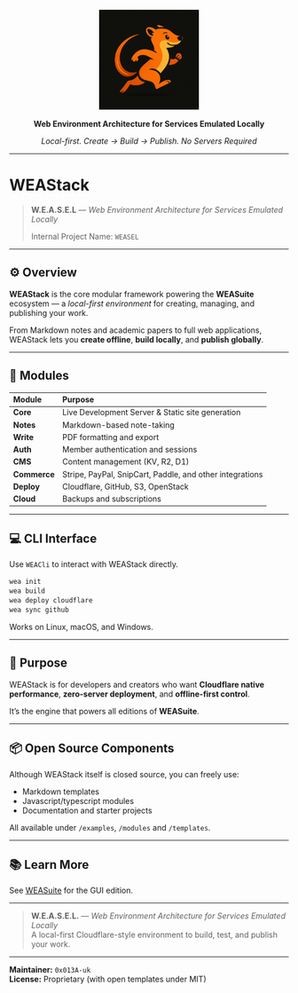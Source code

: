 <p align="center">
  <img src="weasel.png" width="180" alt="WEAStack — Web Environment Architecture">
</p>
<p align="center"><b>Web Environment Architecture for Services Emulated Locally</b></p>
<p align="center"><i>Local-first. Create → Build → Publish. No Servers Required</i></p>

---

# WEAStack

> **W.E.A.S.E.L** — *Web Environment Architecture for Services Emulated Locally*
> 
> Internal Project Name: `WEASEL`

---

## ⚙️ Overview

**WEAStack** is the core modular framework powering the **WEASuite** ecosystem — a *local-first environment* for creating, managing, and publishing your work.

From Markdown notes and academic papers to full web applications, WEAStack lets you **create offline**, **build locally**, and **publish globally**.

---

## 🧱 Modules

| Module | Purpose |
| :-- | :-- |
| **Core** | Live Development Server & Static site generation |
| **Notes** | Markdown-based note-taking |
| **Write** | PDF formatting and export |
| **Auth** | Member authentication and sessions |
| **CMS** | Content management (KV, R2, D1) |
| **Commerce** | Stripe, PayPal, SnipCart, Paddle, and other integrations |
| **Deploy** | Cloudflare, GitHub, S3, OpenStack |
| **Cloud** | Backups and subscriptions |

---

## 💻 CLI Interface

Use `WEACli` to interact with WEAStack directly.

```bash
wea init
wea build
wea deploy cloudflare
wea sync github
```

Works on Linux, macOS, and Windows.

---

## 🎯 Purpose

WEAStack is for developers and creators who want **Cloudflare native performance**, **zero-server deployment**, and **offline-first control**.

It’s the engine that powers all editions of **WEASuite**.

---

## 📦 Open Source Components

Although WEAStack itself is closed source, you can freely use:

* Markdown templates
* Javascript/typescript modules 
* Documentation and starter projects

All available under `/examples`, `/modules` and `/templates`.

---

## 📚 Learn More

See [WEASuite](../../../WEASuite) for the GUI edition.  
<!-- Visit [wea.app](https://wea.app) (coming soon) docs and updates. -->

---

> **W.E.A.S.E.L.** — *Web Environment Architecture for Services Emulated Locally*  
> A local-first Cloudflare-style environment to build, test, and publish your work.

---

**Maintainer:** `0x013A-uk`  
**License:** Proprietary (with open templates under MIT)
